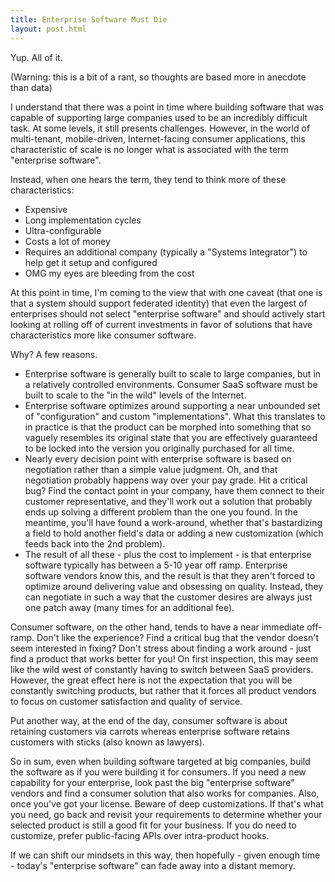 ```yaml
---
title: Enterprise Software Must Die
layout: post.html
---
```


Yup. All of it.

(Warning: this is a bit of a rant, so thoughts are based more in anecdote than data)

I understand that there was a point in time where building software that was capable of supporting large companies used to be an incredibly difficult task. At some levels, it still presents challenges. However, in the world of multi-tenant, mobile-driven, Internet-facing consumer applications, this characteristic of scale is no longer what is associated with the term "enterprise software".

Instead, when one hears the term, they tend to think more of these characteristics:

* Expensive
* Long implementation cycles
* Ultra-configurable
* Costs a lot of money
* Requires an additional company (typically a "Systems Integrator") to help get it setup and configured
* OMG my eyes are bleeding from the cost

At this point in time, I'm coming to the view that with one caveat (that one is that a system should support federated identity) that even the largest of enterprises should not select "enterprise software" and should actively start looking at rolling off of current investments in favor of solutions that have characteristics more like consumer software.

Why? A few reasons.

* Enterprise software is generally built to scale to large companies, but in a relatively controlled environments. Consumer SaaS software must be built to scale to the "in the wild" levels of the Internet.
* Enterprise software optimizes around supporting a near unbounded set of "configuration" and custom "implementations". What this translates to in practice is that the product can be morphed into something that so vaguely resembles its original state that you are effectively guaranteed to be locked into the version you originally purchased for all time.
* Nearly every decision point with enterprise software is based on negotiation rather than a simple value judgment. Oh, and that negotiation probably happens way over your pay grade. Hit a critical bug? Find the contact point in your company, have them connect to their customer representative, and they'll work out a solution that probably ends up solving a different problem than the one you found. In the meantime, you'll have found a work-around, whether that's bastardizing a field to hold another field's data or adding a new customization (which feeds back into the 2nd problem).
* The result of all these - plus the cost to implement - is that enterprise software typically has between a 5-10 year off ramp. Enterprise software vendors know this, and the result is that they aren't forced to optimize around delivering value and obsessing on quality. Instead, they can negotiate in such a way that the customer desires are always just one patch away (many times for an additional fee).

Consumer software, on the other hand, tends to have a near immediate off-ramp. Don't like the experience? Find a critical bug that the vendor doesn't seem interested in fixing? Don't stress about finding a work around - just find a product that works better for you! On first inspection, this may seem like the wild west of constantly having to switch between SaaS providers. However, the great effect here is not the expectation that you will be constantly switching products, but rather that it forces all product vendors to focus on customer satisfaction and quality of service. 

Put another way, at the end of the day, consumer software is about retaining customers via carrots whereas enterprise software retains customers with sticks (also known as lawyers).

So in sum, even when building software targeted at big companies, build the software as if you were building it for consumers. If you need a new capability for your enterprise, look past the big "enterprise software" vendors and find a consumer solution that also works for companies. Also, once you've got your license. Beware of deep customizations. If that's what you need, go back and revisit your requirements to determine whether your selected product is still a good fit for your business. If you do need to customize, prefer public-facing APIs over intra-product hooks.

If we can shift our mindsets in this way, then hopefully - given enough time - today's "enterprise software" can fade away into a distant memory.
